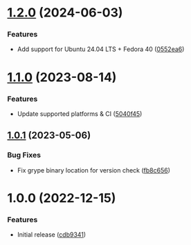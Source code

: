 # [1.2.0](https://github.com/de-it-krachten/ansible-role-grype/compare/v1.1.0...v1.2.0) (2024-06-03)


### Features

* Add support for Ubuntu 24.04 LTS + Fedora 40 ([0552ea6](https://github.com/de-it-krachten/ansible-role-grype/commit/0552ea6096394653b5d1936ba344ac316a7a6918))

# [1.1.0](https://github.com/de-it-krachten/ansible-role-grype/compare/v1.0.1...v1.1.0) (2023-08-14)


### Features

* Update supported platforms & CI ([5040f45](https://github.com/de-it-krachten/ansible-role-grype/commit/5040f4585c43922e1ab0cd01014280c9a7f770a0))

## [1.0.1](https://github.com/de-it-krachten/ansible-role-grype/compare/v1.0.0...v1.0.1) (2023-05-06)


### Bug Fixes

* Fix grype binary location for version check ([fb8c656](https://github.com/de-it-krachten/ansible-role-grype/commit/fb8c65601d3f4da8905bb2968de38865972f90b1))

# 1.0.0 (2022-12-15)


### Features

* Initial release ([cdb9341](https://github.com/de-it-krachten/ansible-role-grype/commit/cdb934143c2cb3286e75da849fc497c084c7cafd))
